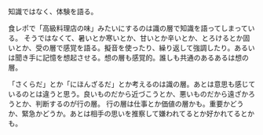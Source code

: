 知識ではなく、体験を語る。

食レポで「高級料理店の味」みたいにするのは識の層で知識を語ってしまっている。
そうではなくて、暑いとか寒いとか、甘いとか辛いとか、とろけるとか固いとか、受の層で感覚を語る。擬音を使ったり、繰り返して強調したり。あるいは聞き手に記憶を想起させる。想の層も感覚的。誰しも共通のあるあるは想の層。

「さくらだ」とか「にほんざるだ」とか考えるのは識の層。あとは意思も感じているのとは違うと思う。良いものだから近づこうとか、悪いものだから遠ざかろうとか、判断するのが行の層。
行の層は仕事とか価値の層かも。重要かどうか、緊急かどうか。あとは相手の思いを推察して嫌われてるとか好かれてるとかも。
